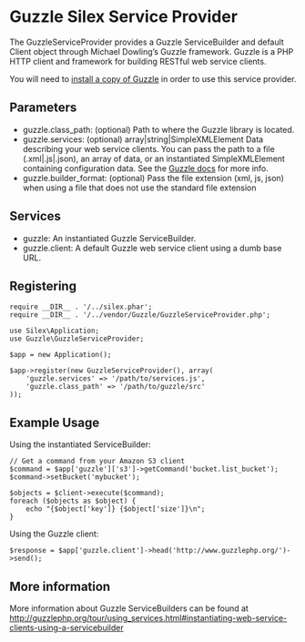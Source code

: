 Guzzle Silex Service Provider
=============================

The GuzzleServiceProvider provides a Guzzle ServiceBuilder and default Client object through Michael Dowling’s Guzzle framework.  Guzzle is a PHP HTTP client and framework for building RESTful web service clients.

You will need to [install a copy of Guzzle](http://www.guzzlephp.org/docs/tour/overview/) in order to use this service provider.

Parameters
----------

* guzzle.class_path: (optional) Path to where the Guzzle library is located.
* guzzle.services: (optional) array|string|SimpleXMLElement Data describing your web service clients.  You can pass the path to a file (.xml|.js|.json), an array of data, or an instantiated SimpleXMLElement containing configuration data.  See the [Guzzle docs](http://guzzlephp.org/tour/using_services.html#instantiating-web-service-clients-using-a-servicebuilder) for more info.
* guzzle.builder_format: (optional) Pass the file extension (xml, js, json) when using a file that does not use the standard file extension

Services
--------

* guzzle: An instantiated Guzzle ServiceBuilder.
* guzzle.client: A default Guzzle web service client using a dumb base URL.

Registering
-----------

    require __DIR__ . '/../silex.phar';
    require __DIR__ . '/../vendor/Guzzle/GuzzleServiceProvider.php';

    use Silex\Application;
    use Guzzle\GuzzleServiceProvider;

    $app = new Application();

    $app->register(new GuzzleServiceProvider(), array(
        'guzzle.services' => '/path/to/services.js',
        'guzzle.class_path' => '/path/to/guzzle/src'
    ));

Example Usage
-------------

Using the instantiated ServiceBuilder:

    // Get a command from your Amazon S3 client
    $command = $app['guzzle']['s3']->getCommand('bucket.list_bucket');
    $command->setBucket('mybucket');

    $objects = $client->execute($command);
    foreach ($objects as $object) {
        echo "{$object['key']} {$object['size']}\n";
    }

Using the Guzzle client:

    $response = $app['guzzle.client']->head('http://www.guzzlephp.org/')->send();

More information
----------------
More information about Guzzle ServiceBuilders can be found at http://guzzlephp.org/tour/using_services.html#instantiating-web-service-clients-using-a-servicebuilder
